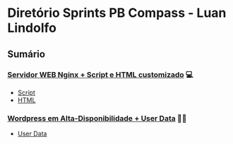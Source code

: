 # Diretório Sprints PB Compass - Luan Lindolfo
## Sumário
<!-- [Primeira Sprint](https://github.com/LuanLindolfo/PB-Compass/blob/main/Sprint%201/README.md) -->
<!-- [Primeira Sprint - Script](https://github.com/LuanLindolfo/PB-Compass/blob/main/Sprint%201/Script) -->
<!-- [Primeira Sprint - HTML](https://github.com/LuanLindolfo/PB-Compass/blob/main/Sprint%201/HTML) -->
 ### [Servidor WEB Nginx + Script e HTML customizado](./Sprint%201) 💻
   - [Script](./Sprint%201/Script_60_segundos) 
   - [HTML](/Sprint%201/index.html) 
     
### [Wordpress em Alta-Disponibilidade + User Data](/Sprint%202) 🔁🤖
- [User Data](/Sprint%202/user%20data)
